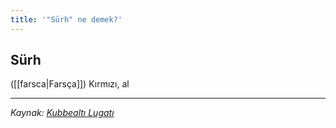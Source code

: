 ```yaml
---
title: '"Sürh" ne demek?'
---
```


## Sürh
([[farsca|Farsça]]) Kırmızı, al

---
*Kaynak: [Kubbealtı Lugatı](https://www.lugatim.com/s/sürh)*